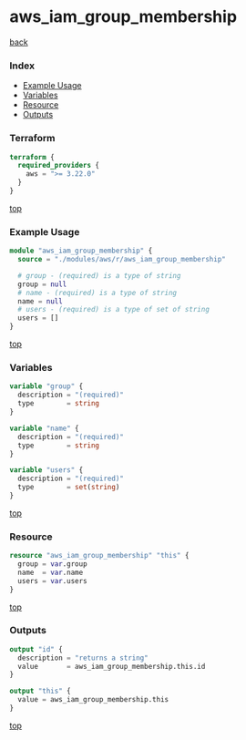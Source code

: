 # aws_iam_group_membership

[back](../aws.md)

### Index

- [Example Usage](#example-usage)
- [Variables](#variables)
- [Resource](#resource)
- [Outputs](#outputs)

### Terraform

```terraform
terraform {
  required_providers {
    aws = ">= 3.22.0"
  }
}
```

[top](#index)

### Example Usage

```terraform
module "aws_iam_group_membership" {
  source = "./modules/aws/r/aws_iam_group_membership"

  # group - (required) is a type of string
  group = null
  # name - (required) is a type of string
  name = null
  # users - (required) is a type of set of string
  users = []
}
```

[top](#index)

### Variables

```terraform
variable "group" {
  description = "(required)"
  type        = string
}

variable "name" {
  description = "(required)"
  type        = string
}

variable "users" {
  description = "(required)"
  type        = set(string)
}
```

[top](#index)

### Resource

```terraform
resource "aws_iam_group_membership" "this" {
  group = var.group
  name  = var.name
  users = var.users
}
```

[top](#index)

### Outputs

```terraform
output "id" {
  description = "returns a string"
  value       = aws_iam_group_membership.this.id
}

output "this" {
  value = aws_iam_group_membership.this
}
```

[top](#index)
